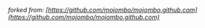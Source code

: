 _forked from: [https://github.com/mojombo/mojombo.github.com](https://github.com/mojombo/mojombo.github.com)_
